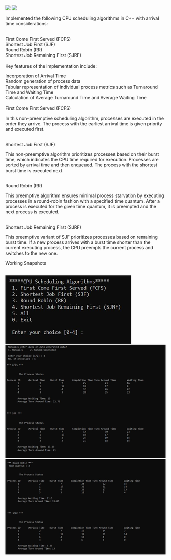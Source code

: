 <img src="https://img.shields.io/badge/Operating%20Systems-CPU%20Scheduling%20Algorithm-<green>"> <img src="https://img.shields.io/static/v1?label=Language&message=CPP&color=blue">
<br>

Implemented the following CPU scheduling algorithms in C++ with arrival time considerations: <br>
<br>

First Come First Served (FCFS) <br>
Shortest Job First (SJF) <br>
Round Robin (RR) <br>
Shortest Job Remaining First (SJRF) <br>
<br>
Key features of the implementation include: <br>

Incorporation of Arrival Time <br>
Random generation of process data <br>
Tabular representation of individual process metrics such as Turnaround Time and Waiting Time <br>
Calculation of Average Turnaround Time and Average Waiting Time <br>
<br>
First Come First Served (FCFS) <br>

In this non-preemptive scheduling algorithm, processes are executed in the order they arrive. The process with the earliest arrival time is given priority and executed first.<br>
<br>

Shortest Job First (SJF) <br>

This non-preemptive algorithm prioritizes processes based on their burst time, which indicates the CPU time required for execution. Processes are sorted by arrival time and then enqueued. The process with the shortest burst time is executed next.<br>
<br>

Round Robin (RR) <br>

This preemptive algorithm ensures minimal process starvation by executing processes in a round-robin fashion with a specified time quantum. After a process is executed for the given time quantum, it is preempted and the next process is executed.<br>
<br>

Shortest Job Remaining First (SJRF) <br>

This preemptive variant of SJF prioritizes processes based on remaining burst time. If a new process arrives with a burst time shorter than the current executing process, the CPU preempts the current process and switches to the new one.<br>

Working Snapshots <br>

<br>
<img src="working snaps/img1.JPG" alt="Working Snapshot 1">
<br>
<img src="working snaps/img2.JPG" alt="Working Snapshot 2">
<br>
<img src="working snaps/img3.JPG" alt="Working Snapshot 3">
<br>
